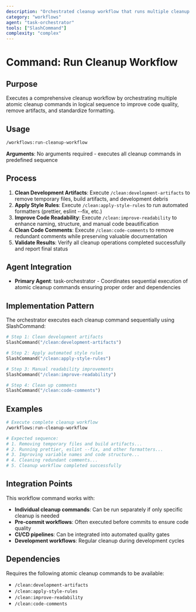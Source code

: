 ```yaml
---
description: "Orchestrated cleanup workflow that runs multiple cleanup commands in sequence"
category: "workflows"
agent: "task-orchestrator"
tools: ["SlashCommand"]
complexity: "complex"
---
```


# Command: Run Cleanup Workflow

## Purpose

Executes a comprehensive cleanup workflow by orchestrating multiple atomic cleanup commands in logical sequence to improve code quality, remove
artifacts, and standardize formatting.

## Usage

```bash
/workflows:run-cleanup-workflow
```

**Arguments**: No arguments required - executes all cleanup commands in predefined sequence

## Process

1. **Clean Development Artifacts**: Execute `/clean:development-artifacts` to remove temporary files, build artifacts, and development debris
2. **Apply Style Rules**: Execute `/clean:apply-style-rules` to run automated formatters (prettier, eslint --fix, etc.)
3. **Improve Code Readability**: Execute `/clean:improve-readability` to enhance naming, structure, and manual code beautification
4. **Clean Code Comments**: Execute `/clean:code-comments` to remove redundant comments while preserving valuable documentation
5. **Validate Results**: Verify all cleanup operations completed successfully and report final status

## Agent Integration

- **Primary Agent**: task-orchestrator - Coordinates sequential execution of atomic cleanup commands ensuring proper order and dependencies

## Implementation Pattern

The orchestrator executes each cleanup command sequentially using SlashCommand:

```python
# Step 1: Clean development artifacts
SlashCommand("/clean:development-artifacts")

# Step 2: Apply automated style rules
SlashCommand("/clean:apply-style-rules")

# Step 3: Manual readability improvements
SlashCommand("/clean:improve-readability")

# Step 4: Clean up comments
SlashCommand("/clean:code-comments")
```

## Examples

```bash
# Execute complete cleanup workflow
/workflows:run-cleanup-workflow

# Expected sequence:
# 1. Removing temporary files and build artifacts...
# 2. Running prettier, eslint --fix, and other formatters...
# 3. Improving variable names and code structure...
# 4. Cleaning redundant comments...
# 5. Cleanup workflow completed successfully
```

## Integration Points

This workflow command works with:

- **Individual cleanup commands**: Can be run separately if only specific cleanup is needed
- **Pre-commit workflows**: Often executed before commits to ensure code quality
- **CI/CD pipelines**: Can be integrated into automated quality gates
- **Development workflows**: Regular cleanup during development cycles

## Dependencies

Requires the following atomic cleanup commands to be available:

- `/clean:development-artifacts`
- `/clean:apply-style-rules`
- `/clean:improve-readability`
- `/clean:code-comments`
